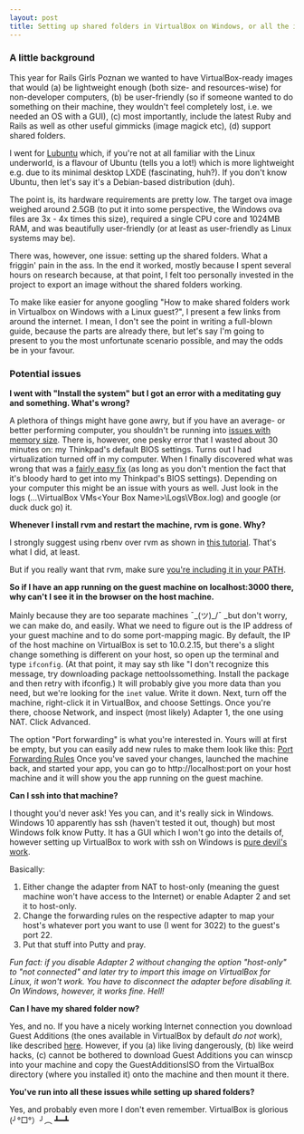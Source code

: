 ```yaml
---
layout: post
title: Setting up shared folders in VirtualBox on Windows, or all the issues you can run into in a single afternoon 
---
```


### A little background

This year for Rails Girls Poznan we wanted to have VirtualBox-ready images that would (a) be lightweight enough (both size- and resources-wise) for non-developer computers, (b) be user-friendly (so if someone wanted to do something on their machine, they wouldn't feel completely lost, i.e. we needed an OS with a GUI), (c) most importantly, include the latest Ruby and Rails as well as other useful gimmicks (image magick etc), (d) support shared folders.

I went for [Lubuntu](https://lubuntu.net/) which, if you're not at all familiar with the Linux underworld, is a flavour of Ubuntu (tells you a lot!) which is more lightweight e.g. due to its minimal desktop LXDE (fascinating, huh?). If you don't know Ubuntu, then let's say it's a Debian-based distribution (duh).

The point is, its hardware requirements are pretty low. The target ova image weighed around 2.5GB (to put it into some perspective, the Windows ova files are 3x - 4x times this size), required a single CPU core and 1024MB RAM, and was beautifully user-friendly (or at least as user-friendly as Linux systems may be).

There was, however, one issue: setting up the shared folders. What a friggin' pain in the ass. In the end it worked, mostly because I spent several hours on research because, at that point, I felt too personally invested in the project to export an image without the shared folders working.

To make like easier for anyone googling "How to make shared folders work in Virtualbox on Windows with a Linux guest?", I present a few links from around the internet. I mean, I don't see the point in writing a full-blown guide, because the parts are already there, but let's say I'm going to present to you the most unfortunate scenario possible, and may the odds be in your favour.

### Potential issues 

__I went with "Install the system" but I got an error with a meditating guy and something. What's wrong?__

A plethora of things might have gone awry, but if you have an average- or better performing computer, you shouldn't be running into [issues with memory size](http://www.fixedbyvonnie.com/2014/09/heck-virtualbox-guru-meditation-error/#.W7Eb5xSxU5l). There is, however, one pesky error that I wasted about 30 minutes on: my Thinkpad's default BIOS settings. Turns out I had virtualization turned off in my computer. When I finally discovered what was wrong that was a [fairly easy fix](https://support.lenovo.com/pl/en/solutions/ht500006) (as long as you don't mention the fact that it's bloody hard to get into my Thinkpad's BIOS settings). Depending on your computer this might be an issue with yours as well. Just look in the logs (...\VirtualBox VMs\<Your Box Name>\Logs\VBox.log) and google (or duck duck go) it.

__Whenever I install rvm and restart the machine, rvm is gone. Why?__

I strongly suggest using rbenv over rvm as shown in [this tutorial](https://gorails.com/setup/ubuntu/18.04). That's what I did, at least.

But if you really want that rvm, make sure [you're including it in your PATH](https://stackoverflow.com/questions/28224408/adding-rvm-to-path-ubuntu).

__So if I have an app running on the guest machine on localhost:3000 there, why can't I see it in the browser on the host machine.__

Mainly because they are too separate machines ¯\_(ツ)_/¯ _but don't worry, we can make do, and easily. What we need to figure out is the IP address of your guest machine and to do some port-mapping magic. By default, the IP of the host machine on VirtualBox is set to 10.0.2.15, but there's a slight change something is different on your host, so open up the terminal and type `ifconfig`. (At that point, it may say sth like "I don't recognize this message, try downloading package nettoolssomething. Install the package and then retry with ifconfig.)
It will probably give you more data than you need, but we're looking for the `inet` value. Write it down. Next, turn off the machine, right-click it in VirtualBox, and choose Settings. Once you're there, choose Network, and inspect (most likely) Adapter 1, the one using NAT. Click Advanced.

The option "Port forwarding" is what you're interested in. Yours will at first be empty, but you can easily add new rules to make them look like this: [Port Forwarding Rules](https://i.imgur.com/jTAsWH2.png) Once you've saved your changes, launched the machine back, and started your app, you can go to http://localhost:port on your host machine and it will show you the app running on the guest machine.

__Can I ssh into that machine?__

I thought you'd never ask! Yes you can, and it's really sick in Windows. Windows 10 apparently has ssh (haven't tested it out, though) but most Windows folk know Putty. It has a GUI which I won't go into the details of, however setting up VirtualBox to work with ssh on Windows is [pure devil's work](https://unix.stackexchange.com/questions/145997/trying-to-ssh-to-local-vm-ubuntu-with-putty).

Basically:
1. Either change the adapter from NAT to host-only (meaning the guest machine won't have access to the Internet) or enable Adapter 2 and set it to host-only.
2. Change the forwarding rules on the respective adapter to map your host's whatever port you want to use (I went for 3022) to the guest's port 22.
3. Put that stuff into Putty and pray.

_Fun fact: if you disable Adapter 2 without changing the option "host-only" to "not connected" and later try to import this image on VirtualBox for Linux, it won't work. You have to disconnect the adapter before disabling it. On Windows, however, it works fine. Hell!_

__Can I have my shared folder now?__

Yes, and no. If you have a nicely working Internet connection you download Guest Additions (the ones available in VirtualBox by default _do not_ work), like described [here](https://askubuntu.com/questions/22743/how-do-i-install-guest-additions-in-a-virtualbox-vm). However, if you (a) like living dangerously, (b) like weird hacks, (c) cannot be bothered to download Guest Additions you can winscp into your machine and copy the GuestAdditionsISO from the VirtualBox directory (where you installed it) onto the machine and then mount it there.

__You've run into all these issues while setting up shared folders?__

Yes, and probably even more I don't even remember. VirtualBox is glorious (╯°□°）╯︵ ┻━┻
